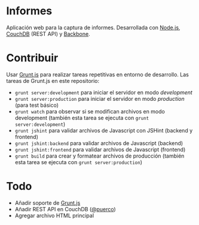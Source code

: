 Informes
========

Aplicación web para la captura de informes. Desarrollada con [Node.js](http://nodejs.org), [CouchDB](http://couchdb.apache.org) (REST API) y [Backbone](http://backbonejs.org).

# Contribuir

Usar [Grunt.js](http://gruntjs.com) para realizar tareas repetitivas en entorno de desarrollo. Las tareas de Grunt.js en este repositorio:

* `grunt server:development` para iniciar el servidor en modo *development*
* `grunt server:production` para iniciar el servidor en modo *production* (para test básico)
* `grunt watch` para observar si se modifican archivos en modo development (también esta tarea se ejecuta con `grunt server:development`)
* `grunt jshint` para validar archivos de Javascript con JSHint (backend y frontend)
* `grunt jshint:backend` para validar archivos de Javascript (backend)
* `grunt jshint:frontend` para validar archivos de Javascript (frontend)
* `grunt build` para crear y formatear archivos de producción (también esta tarea se ejecuta con `grunt server:production`)

# Todo

* Añadir soporte de [Grunt.js](http://gruntjs.com)
* Añadir REST API en CouchDB ([@puerco](https://github.com/puerco))
* Agregar archivo HTML principal
